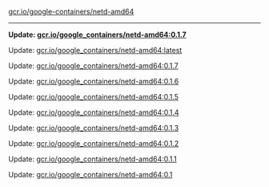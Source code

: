 [gcr.io/google-containers/netd-amd64](https://hub.docker.com/r/cruse/netd-amd64/tags/) 

----
**Update: [gcr.io/google_containers/netd-amd64:0.1.7](https://hub.docker.com/r/cruse/netd-amd64/tags/)**

Update: [gcr.io/google_containers/netd-amd64:latest](https://hub.docker.com/r/cruse/netd-amd64/tags/)

Update: [gcr.io/google_containers/netd-amd64:0.1.7](https://hub.docker.com/r/cruse/netd-amd64/tags/)

Update: [gcr.io/google_containers/netd-amd64:0.1.6](https://hub.docker.com/r/cruse/netd-amd64/tags/)

Update: [gcr.io/google_containers/netd-amd64:0.1.5](https://hub.docker.com/r/cruse/netd-amd64/tags/)

Update: [gcr.io/google_containers/netd-amd64:0.1.4](https://hub.docker.com/r/cruse/netd-amd64/tags/)

Update: [gcr.io/google_containers/netd-amd64:0.1.3](https://hub.docker.com/r/cruse/netd-amd64/tags/)

Update: [gcr.io/google_containers/netd-amd64:0.1.2](https://hub.docker.com/r/cruse/netd-amd64/tags/)

Update: [gcr.io/google_containers/netd-amd64:0.1.1](https://hub.docker.com/r/cruse/netd-amd64/tags/)

Update: [gcr.io/google_containers/netd-amd64:0.1](https://hub.docker.com/r/cruse/netd-amd64/tags/)

